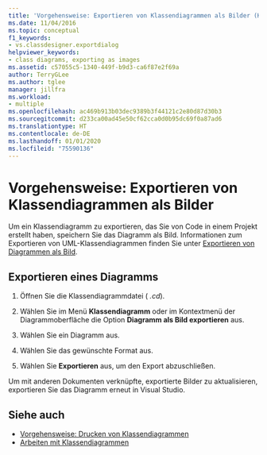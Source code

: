 ```yaml
---
title: 'Vorgehensweise: Exportieren von Klassendiagrammen als Bilder (Klassen-Designer)'
ms.date: 11/04/2016
ms.topic: conceptual
f1_keywords:
- vs.classdesigner.exportdialog
helpviewer_keywords:
- class diagrams, exporting as images
ms.assetid: c57055c5-1340-449f-b9d3-ca6f87e2f69a
author: TerryGLee
ms.author: tglee
manager: jillfra
ms.workload:
- multiple
ms.openlocfilehash: ac469b913b03dec9389b3f44121c2e80d87d30b3
ms.sourcegitcommit: d233ca00ad45e50cf62cca0d0b95dc69f0a87ad6
ms.translationtype: HT
ms.contentlocale: de-DE
ms.lasthandoff: 01/01/2020
ms.locfileid: "75590136"
---
```

# <a name="how-to-export-class-diagrams-as-images"></a>Vorgehensweise: Exportieren von Klassendiagrammen als Bilder

Um ein Klassendiagramm zu exportieren, das Sie von Code in einem Projekt erstellt haben, speichern Sie das Diagramm als Bild. Informationen zum Exportieren von UML-Klassendiagrammen finden Sie unter [Exportieren von Diagrammen als Bild](../../modeling/export-diagrams-as-images.md).

## <a name="export-a-diagram"></a>Exportieren eines Diagramms

1. Öffnen Sie die Klassendiagrammdatei ( *.cd*).

2. Wählen Sie im Menü **Klassendiagramm** oder im Kontextmenü der Diagrammoberfläche die Option **Diagramm als Bild exportieren** aus.

3. Wählen Sie ein Diagramm aus.

4. Wählen Sie das gewünschte Format aus.

5. Wählen Sie **Exportieren** aus, um den Export abzuschließen.

Um mit anderen Dokumenten verknüpfte, exportierte Bilder zu aktualisieren, exportieren Sie das Diagramm erneut in Visual Studio.

## <a name="see-also"></a>Siehe auch

- [Vorgehensweise: Drucken von Klassendiagrammen](how-to-print-class-diagrams.md)
- [Arbeiten mit Klassendiagrammen](designing-and-viewing-classes-and-types.md)
